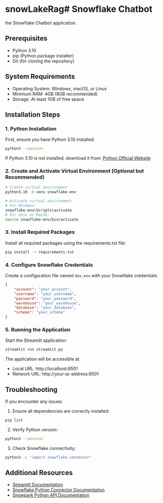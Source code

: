 # snowLakeRag# Snowflake Chatbot

 the Snowflake Chatbot application.

## Prerequisites

- Python 3.10
- pip (Python package installer)
- Git (for cloning the repository)

## System Requirements

- Operating System: Windows, macOS, or Linux
- Minimum RAM: 4GB (8GB recommended)
- Storage: At least 1GB of free space

## Installation Steps

### 1. Python Installation

First, ensure you have Python 3.10 installed:

```bash
python3 --version
```

If Python 3.10 is not installed, download it from:
[Python Official Website](https://www.python.org/downloads/)

### 2. Create and Activate Virtual Environment (Optional but Recommended)

```bash
# Create virtual environment
python3.10 -m venv snowflake-env

# Activate virtual environment
# For Windows:
snowflake-env\Scripts\activate
# For Unix or MacOS:
source snowflake-env/bin/activate
```

### 3. Install Required Packages

Install all required packages using the requirements.txt file:

```bash
pip install -r requirements.txt
```

### 4. Configure Snowflake Credentials

Create a configuration file named `dev.env` with your Snowflake credentials:

```json
{
    "account": "your_account",
    "username": "your_username",
    "password": "your_password",
    "warehouse": "your_warehouse",
    "database": "your_database",
    "schema": "your_schema"
}
```

### 5. Running the Application

Start the Streamlit application:

```bash
streamlit run streamlit.py
```

The application will be accessible at:

- Local URL: http://localhost:8501
- Network URL: http://your-ip-address:8501

## Troubleshooting

If you encounter any issues:

1. Ensure all dependencies are correctly installed:

```bash
pip list
```

2. Verify Python version:

```bash
python3 --version
```

3. Check Snowflake connectivity:

```bash
python3 -c "import snowflake.connector"
```

## Additional Resources

- [Streamlit Documentation](https://docs.streamlit.io)
- [Snowflake Python Connector Documentation](https://docs.snowflake.com/en/user-guide/python-connector.html)
- [Snowpark Python API Documentation](https://docs.snowflake.com/en/developer-guide/snowpark/reference/python/index.html)